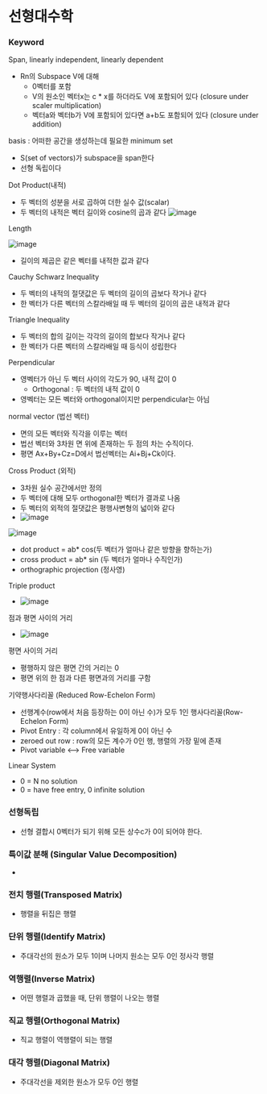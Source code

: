 # 선형대수학
### Keyword
Span, linearly independent, linearly dependent
- Rn의 Subspace V에 대해
  - 0벡터를 포함
  - V의 원소인 벡터x는 c * x를 하더라도 V에 포함되어 있다 (closure under scaler multiplication)
  - 벡터a와 벡터b가 V에 포함되어 있다면 a+b도 포함되어 있다 (closure under addition)

basis : 어떠한 공간을 생성하는데 필요한 minimum set
  - S(set of vectors)가  subspace을 span한다
  - 선형 독립이다

Dot Product(내적)
- 두 벡터의 성분을 서로 곱하여 더한 실수 값(scalar)
- 두 벡터의 내적은 벡터 길이와 cosine의 곱과 같다
![image](https://user-images.githubusercontent.com/62679143/135958645-3bd08114-b58e-4fc0-88c0-3c1d560cc656.png)

Length

![image](https://user-images.githubusercontent.com/62679143/135800054-3d24015d-e595-4616-b1ae-f60a073bb7eb.png) 
- 길이의 제곱은 같은 벡터를 내적한 값과 같다


Cauchy Schwarz Inequality
- 두 벡터의 내적의 절댓값은 두 벡터의 길이의 곱보다 작거나 같다 
- 한 벡터가 다른 벡터의 스칼라배일 때 두 벡터의 길이의 곱은 내적과 같다

Triangle Inequality
- 두 벡터의 합의 길이는 각각의 길이의 합보다 작거나 같다
- 한 벡터가 다른 벡터의 스칼라배일 때 등식이 성립한다

Perpendicular
- 영벡터가 아닌 두 벡터 사이의 각도가 90, 내적 값이 0
  - Orthogonal : 두 벡터의 내적 값이 0 
- 영벡터는 모든 벡터와 orthogonal이지만 perpendicular는 아님

normal vector (법선 벡터)
- 면의 모든 벡터와 직각을 이루는 벡터
- 법선 벡터와 3차원 면 위에 존재하는 두 점의 차는 수직이다. 
- 평면 Ax+By+Cz=D에서 법선벡터는 Ai+Bj+Ck이다. 


Cross Product (외적)
- 3차원 실수 공간에서만 정의 
- 두 벡터에 대해 모두 orthogonal한 벡터가 결과로 나옴
- 두 벡터의 외적의 절댓값은 평행사변형의 넓이와 같다
- ![image](https://user-images.githubusercontent.com/62679143/135953755-91d4f424-8996-4212-9329-068184982b7b.png)

![image](https://user-images.githubusercontent.com/62679143/135958650-04acf084-4861-4888-8b59-5e3179c2cebf.png)

- dot product = ab* cos(두 벡터가 얼마나 같은 방향을 향하는가)
- cross product = ab* sin (두 벡터가 얼마나 수직인가)
- orthographic projection (정사영)

Triple product
- ![image](https://user-images.githubusercontent.com/62679143/136934863-81abeab4-e0b7-4443-ab4b-212e75b23767.png)

점과 평면 사이의 거리
- ![image](https://user-images.githubusercontent.com/62679143/137434240-92a1da80-1d59-438b-b828-8d7aa0fa423a.png)

평면 사이의 거리
- 평행하지 않은 평면 간의 거리는 0
- 평면 위의 한 점과 다른 평면과의 거리를 구함


기약행사다리꼴 (Reduced Row-Echelon Form)
- 선행계수(row에서 처음 등장하는 0이 아닌 수)가 모두 1인 행사다리꼴(Row-Echelon Form)
- Pivot Entry : 각 column에서 유일하게 0이 아닌 수
- zeroed out row : row의 모든 계수가 0인 행, 행렬의 가장 밑에 존재
- Pivot variable <--> Free variable

Linear System
- 0 = N no solution
- 0 = have free entry, 0 infinite solution


### 선형독립
- 선형 결합시 0벡터가 되기 위해 모든 상수c가 0이 되어야 한다. 

### 특이값 분해 (Singular Value Decomposition)
- 
### 전치 행렬(Transposed Matrix)
- 행렬을 뒤집은 행렬

### 단위 행렬(Identify Matrix)
- 주대각선의 원소가 모두 1이며 나머지 원소는 모두 0인 정사각 행렬

### 역행렬(Inverse Matrix)
- 어떤 행렬과 곱했을 때, 단위 행렬이 나오는 행렬

### 직교 행렬(Orthogonal Matrix)
- 직교 행렬이 역행렬이 되는 행렬

### 대각 행렬(Diagonal Matrix)
- 주대각선을 제외한 원소가 모두 0인 행렬
